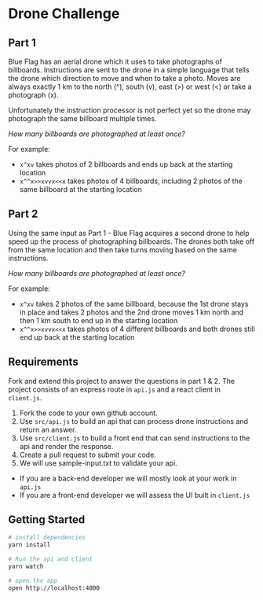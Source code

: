 # Drone Challenge


## Part 1

Blue Flag has an aerial drone which it uses to take photographs of billboards. Instructions are sent to the drone in a simple language that tells the drone which direction to move and when to take a photo. Moves are always exactly 1 km to the north (^), south (v), east (>) or west (<) or take a photograph (x).

Unfortunately the instruction processor is not perfect yet so the drone may photograph the same billboard multiple times.

_How many billboards are photographed at least once?_

For example:
- `x^xv` takes photos of 2 billboards and ends up back at the starting location
- `x^^x>>xvvx<<x` takes photos of 4 billboards, including 2 photos of the same billboard at the starting location

## Part 2
Using the same input as Part 1 - Blue Flag acquires a second drone to help speed up the process of photographing billboards. The drones both take off from the same location and then take turns moving based on the same instructions.

_How many billboards are photographed at least once?_

For example:
- `x^xv` takes 2 photos of the same billboard, because the 1st drone stays in place and takes 2 photos and the 2nd drone moves 1 km north and then 1 km south to end up in the starting location
- `x^^x>>xvvx<<x` takes photos of 4 different billboards and both drones still end up back at the starting location


## Requirements
Fork and extend this project to answer the questions in part 1 & 2.
The project consists of an express route in `api.js` and a react client in `client.js`.

1. Fork the code to your own github account.
2. Use `src/api.js` to build an api that can process drone instructions and return an answer.
3. Use `src/client.js` to build a front end that can send instructions to the api and render the response.
4. Create a pull request to submit your code.
5. We will use sample-input.txt to validate your api.

* If you are a back-end developer we will mostly look at your work in `api.js`
* If you are a front-end developer we will assess the UI built in `client.js`


## Getting Started

```sh
# install dependencies
yarn install

# Run the api and client
yarn watch

# open the app
open http://localhost:4000
```
